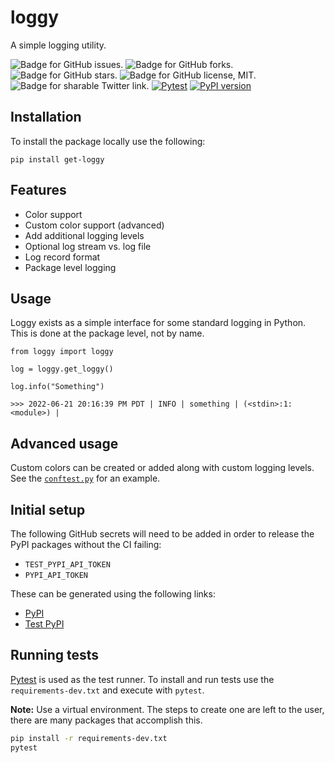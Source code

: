 # loggy
A simple logging utility.

<img src="https://img.shields.io/github/issues/mattdood/loggy"
    target="https://github.com/mattdood/loggy/issues"
    alt="Badge for GitHub issues."/>
<img src="https://img.shields.io/github/forks/mattdood/loggy"
    target="https://github.com/mattdood/loggy/forks"
    alt="Badge for GitHub forks."/>
<img src="https://img.shields.io/github/stars/mattdood/loggy"
    alt="Badge for GitHub stars."/>
<img src="https://img.shields.io/github/license/mattdood/loggy"
    target="https://github.com/mattdood/loggy/raw/master/LICENSE"
    alt="Badge for GitHub license, MIT."/>
<img src="https://img.shields.io/twitter/url?url=https%3A%2F%2Fgithub.com%2Fmattdood%2Floggy"
    target="https://twitter.com/intent/tweet?text=Wow:&url=https%3A%2F%2Fgithub.com%2Fmattdood%2Floggy"
    alt="Badge for sharable Twitter link."/>
[![Pytest](https://github.com/mattdood/loggy/actions/workflows/ci.yml/badge.svg)](https://github.com/mattdood/loggy/actions/workflows/ci.yml)
[![PyPI version](https://badge.fury.io/py/loggy.svg)](https://badge.fury.io/py/loggy)

## Installation
To install the package locally use the following:

```
pip install get-loggy
```

## Features
* Color support
* Custom color support (advanced)
* Add additional logging levels
* Optional log stream vs. log file
* Log record format
* Package level logging

## Usage
Loggy exists as a simple interface for some standard logging in Python.
This is done at the package level, not by name.

```
from loggy import loggy

log = loggy.get_loggy()

log.info("Something")

>>> 2022-06-21 20:16:39 PM PDT | INFO | something | (<stdin>:1:<module>) |
```

## Advanced usage
Custom colors can be created or added along with custom logging levels.
See the [`conftest.py`](./conftest.py) for an example.

## Initial setup
The following GitHub secrets will need to be added in order to release the PyPI
packages without the CI failing:
* `TEST_PYPI_API_TOKEN`
* `PYPI_API_TOKEN`

These can be generated using the following links:
* [PyPI](https://pypi.org/manage/account/token/)
* [Test PyPI](https://test.pypi.org/manage/account/token/)

## Running tests
[Pytest](https://pytest.org) is used as the test runner. To install and run tests
use the `requirements-dev.txt` and execute with `pytest`.

**Note:** Use a virtual environment. The steps to create one are left to the user,
there are many packages that accomplish this.

```bash
pip install -r requirements-dev.txt
pytest
```

